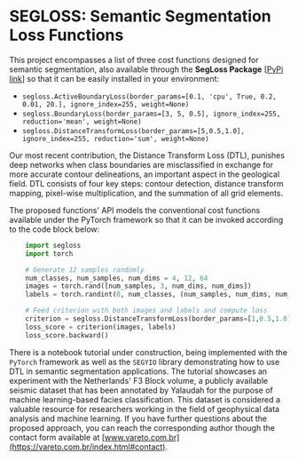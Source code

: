 # SEGLOSS: Semantic Segmentation Loss Functions

This project encompasses a list of three cost functions designed for semantic segmentation, also available through the **SegLoss Package** [[PyPi link](https://pypi.org/project/segloss/)] so that it can be easily installed in your environment:

* ```segloss.ActiveBoundaryLoss(border_params=[0.1, 'cpu', True, 0.2, 0.01, 20.], ignore_index=255, weight=None)```
* ```segloss.BoundaryLoss(border_params=[3, 5, 0.5], ignore_index=255, reduction='mean', weight=None)``` 
* ```segloss.DistanceTransformLoss(border_params=[5,0.5,1.0], ignore_index=255, reduction='sum', weight=None)```

Our most recent contribution, the Distance Transform Loss (DTL), punishes deep networks when class boundaries are misclassified in exchange for more accurate contour delineations, an important aspect in the geological field.
DTL consists of four key steps: contour detection, distance transform mapping, pixel-wise multiplication, and the summation of all grid elements.

The proposed functions' API models the conventional cost functions available under the PyTorch framework so that it can be invoked according to the code block below:
```python
    import segloss
    import torch

    # Generate 12 samples randomly
    num_classes, num_samples, num_dims = 4, 12, 64
    images = torch.rand([num_samples, 3, num_dims, num_dims])
    labels = torch.randint(0, num_classes, (num_samples, num_dims, num_dims))

    # Feed criterion with both images and labels and compute loss
    criterion = segloss.DistanceTransformLoss(border_params=[1,0.5,1.0])
    loss_score = criterion(images, labels)
    loss_score.backward()
```

There is a notebook tutorial under construction, being implemented with the ```PyTorch``` framework as well as the ```SEGYIO``` library demonstrating how to use DTL in semantic segmentation applications. 
The tutorial showcases an experiment with the Netherlands' F3 Block volume, a publicly available seismic dataset that has been annotated by Yalaudah for the purpose of machine learning-based facies classification. This dataset is considered a valuable resource for researchers working in the field of geophysical data analysis and machine learning.
If you have further questions about the proposed approach, you can reach the corresponding author though the contact form available at [www.vareto.com.br](https://vareto.com.br/index.html#contact).
